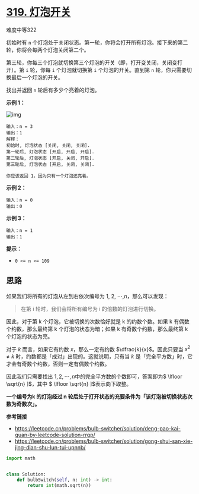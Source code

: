 # [319. 灯泡开关](https://leetcode.cn/problems/bulb-switcher/)

难度中等322

初始时有 `n` 个灯泡处于关闭状态。第一轮，你将会打开所有灯泡。接下来的第二轮，你将会每两个灯泡关闭第二个。

第三轮，你每三个灯泡就切换第三个灯泡的开关（即，打开变关闭，关闭变打开）。第 `i` 轮，你每 `i` 个灯泡就切换第 `i` 个灯泡的开关。直到第 `n` 轮，你只需要切换最后一个灯泡的开关。

找出并返回 `n` 轮后有多少个亮着的灯泡。

 

**示例 1：**

![img](https://assets.leetcode.com/uploads/2020/11/05/bulb.jpg)

```
输入：n = 3
输出：1 
解释：
初始时, 灯泡状态 [关闭, 关闭, 关闭].
第一轮后, 灯泡状态 [开启, 开启, 开启].
第二轮后, 灯泡状态 [开启, 关闭, 开启].
第三轮后, 灯泡状态 [开启, 关闭, 关闭]. 

你应该返回 1，因为只有一个灯泡还亮着。
```

**示例 2：**

```
输入：n = 0
输出：0
```

**示例 3：**

```
输入：n = 1
输出：1
```

 

**提示：**

- `0 <= n <= 109`





## 思路

如果我们将所有的灯泡从左到右依次编号为 1, 2, ⋯,*n*，那么可以发现：

> 在第 i 轮时，我们会将所有编号为 i 的倍数的灯泡进行切换。

因此，对于第 k 个灯泡，它被切换的次数恰好就是 k 的约数个数。如果 k 有偶数个约数，那么最终第 k 个灯泡的状态为暗；如果 k 有奇数个约数，那么最终第 k 个灯泡的状态为亮。

对于 $k$ 而言，如果它有约数 $x$，那么一定有约数 $\dfrac{k}{x}$。因此只要当 $x^2 \neq k$ 时，约数都是「成对」出现的。这就说明，只有当 $k$ 是「完全平方数」时，它才会有奇数个约数，否则一定有偶数个约数。

因此我们只需要找出 $1, 2, \cdots, n$中的完全平方数的个数即可，答案即为$ \lfloor \sqrt{n} ]$，其中 $ \lfloor \sqrt{n} ]$表示向下取整。



**一个编号为k 的灯泡经过 n 轮后处于打开状态的充要条件为「该灯泡被切换状态次数为奇数次」。**



**参考链接**

- https://leetcode.cn/problems/bulb-switcher/solution/deng-pao-kai-guan-by-leetcode-solution-rrgp/
- https://leetcode.cn/problems/bulb-switcher/solution/gong-shui-san-xie-jing-dian-shu-lun-tui-upnnb/

```python
import math


class Solution:
    def bulbSwitch(self, n: int) -> int:
        return int(math.sqrt(n))
```

